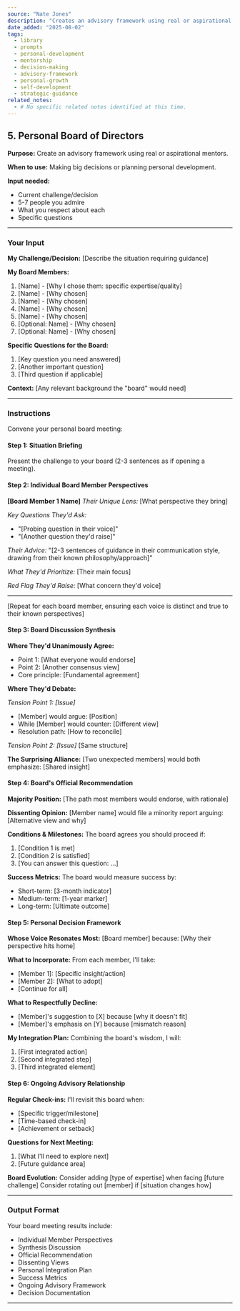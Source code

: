 ```yaml
---
source: "Nate Jones"
description: "Creates an advisory framework using real or aspirational mentors."
date_added: "2025-08-02"
tags:
  - library
  - prompts
  - personal-development
  - mentorship
  - decision-making
  - advisory-framework
  - personal-growth
  - self-development
  - strategic-guidance
related_notes:
  - # No specific related notes identified at this time.
---
```

## 5. Personal Board of Directors

**Purpose:** Create an advisory framework using real or aspirational mentors.

**When to use:** Making big decisions or planning personal development.

**Input needed:**

*   Current challenge/decision
*   5-7 people you admire
*   What you respect about each
*   Specific questions

---

### Your Input

**My Challenge/Decision:** [Describe the situation requiring guidance]

**My Board Members:**

1.  [Name] - [Why I chose them: specific expertise/quality]
2.  [Name] - [Why chosen]
3.  [Name] - [Why chosen]
4.  [Name] - [Why chosen]
5.  [Name] - [Why chosen]
6.  [Optional: Name] - [Why chosen]
7.  [Optional: Name] - [Why chosen]

**Specific Questions for the Board:**

1.  [Key question you need answered]
2.  [Another important question]
3.  [Third question if applicable]

**Context:** [Any relevant background the "board" would need]

---

### Instructions

Convene your personal board meeting:

#### Step 1: Situation Briefing

Present the challenge to your board (2-3 sentences as if opening a meeting).

#### Step 2: Individual Board Member Perspectives

**[Board Member 1 Name]** *Their Unique Lens:* [What perspective they bring]

*Key Questions They'd Ask:*

*   "[Probing question in their voice]"
*   "[Another question they'd raise]"

*Their Advice:* "[2-3 sentences of guidance in their communication style, drawing from their known philosophy/approach]"

*What They'd Prioritize:* [Their main focus]

*Red Flag They'd Raise:* [What concern they'd voice]

---

[Repeat for each board member, ensuring each voice is distinct and true to their known perspectives]

#### Step 3: Board Discussion Synthesis

**Where They'd Unanimously Agree:**

*   Point 1: [What everyone would endorse]
*   Point 2: [Another consensus view]
*   Core principle: [Fundamental agreement]

**Where They'd Debate:**

*Tension Point 1: [Issue]*

*   [Member] would argue: [Position]
*   While [Member] would counter: [Different view]
*   Resolution path: [How to reconcile]

*Tension Point 2: [Issue]* [Same structure]

**The Surprising Alliance:** [Two unexpected members] would both emphasize: [Shared insight]

#### Step 4: Board's Official Recommendation

**Majority Position:** [The path most members would endorse, with rationale]

**Dissenting Opinion:** [Member name] would file a minority report arguing: [Alternative view and why]

**Conditions & Milestones:** The board agrees you should proceed if:

1.  [Condition 1 is met]
2.  [Condition 2 is satisfied]
3.  [You can answer this question: ...]

**Success Metrics:** The board would measure success by:

*   Short-term: [3-month indicator]
*   Medium-term: [1-year marker]
*   Long-term: [Ultimate outcome]

#### Step 5: Personal Decision Framework

**Whose Voice Resonates Most:** [Board member] because: [Why their perspective hits home]

**What to Incorporate:** From each member, I'll take:

*   [Member 1]: [Specific insight/action]
*   [Member 2]: [What to adopt]
*   [Continue for all]

**What to Respectfully Decline:**

*   [Member]'s suggestion to [X] because [why it doesn't fit]
*   [Member]'s emphasis on [Y] because [mismatch reason]

**My Integration Plan:** Combining the board's wisdom, I will:

1.  [First integrated action]
2.  [Second integrated step]
3.  [Third integrated element]

#### Step 6: Ongoing Advisory Relationship

**Regular Check-ins:** I'll revisit this board when:

*   [Specific trigger/milestone]
*   [Time-based check-in]
*   [Achievement or setback]

**Questions for Next Meeting:**

1.  [What I'll need to explore next]
2.  [Future guidance area]

**Board Evolution:** Consider adding [type of expertise] when facing [future challenge] Consider rotating out [member] if [situation changes how]

---

### Output Format

Your board meeting results include:

*   Individual Member Perspectives
*   Synthesis Discussion
*   Official Recommendation
*   Dissenting Views
*   Personal Integration Plan
*   Success Metrics
*   Ongoing Advisory Framework
*   Decision Documentation

---
